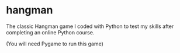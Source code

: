 # hangman
The classic Hangman game I coded with Python to test my skills after completing an online Python course.

(You will need Pygame to run this game)
